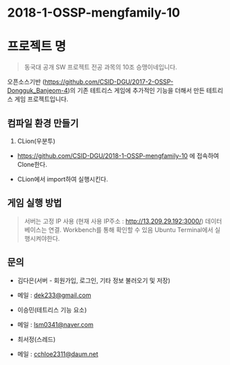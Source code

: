 # 2018-1-OSSP-mengfamily-10
# 프로젝트 명
> 동국대 공개 SW 프로젝트 전공 과목의 10조 승맹이네입니다.

오픈소스기반 (https://github.com/CSID-DGU/2017-2-OSSP-Dongguk_Banjeom-4)의
기존 테트리스 게임에 추가적인 기능을 더해서 만든 테트리스 게임 프로젝트입니다.

## 컴파일 환경 만들기
1. CLion(우분투)

 * https://github.com/CSID-DGU/2018-1-OSSP-mengfamily-10 에 접속하여
   Clone한다.
   
 * CLion에서 import하여 실행시킨다.
 
 ## 게임 실행 방법
 > 서버는 고정 IP 사용 (현재 사용 IP주소 : http://13.209.29.192:3000/)
 > 데이터베이스는 연결. Workbench를 통해 확인할 수 있음
 > Ubuntu Terminal에서 실행시켜야한다.
 
 ## 문의
 * 김다은(서버 - 회원가입, 로그인, 기타 정보 불러오기 및 저장)
  * 메일 : dek233@gmail.com
  
 * 이승민(테트리스 기능 요소)
  * 메일 : lsm0341@naver.com
  
 * 최서정(스레드)
  * 메일 : cchloe2311@daum.net
  

  
